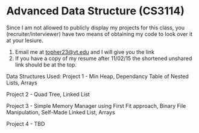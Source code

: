 # Advanced Data Structure (CS3114)


Since I am not allowed to publicly display my projects for this class, you (recruiter/interviewer) have two means of obtaining my code to look over it at your lesiure. 

1. Email me at topher23@vt.edu and I will give you the link
2. If you have a copy of my resume after 11/02/15 the shortened unshared link should be at the top. 


Data Structures Used: 
Project 1 - Min Heap, Dependancy Table of Nested Lists, Arrays

Project 2 - Quad Tree, Linked List

Project 3 - Simple Memory Manager using First Fit approach, Binary File Manipulation, Self-Made Linked List, Arrays

Project 4 - TBD
